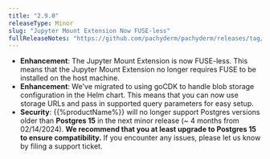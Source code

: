```yaml
---
title: "2.9.0"
releaseType: Minor 
slug: "Jupyter Mount Extension Now FUSE-less"
fullReleaseNotes: "https://github.com/pachyderm/pachyderm/releases/tag/v2.9.0"
---
```


- **Enhancement**: The Jupyter Mount Extension is now FUSE-less. This means that the Jupyter Mount Extension no longer requires FUSE to be installed on the host machine. 
- **Enhancement**: We've migrated to using goCDK to handle blob storage configuration in the Helm chart. This means that you can now use storage URLs and pass in supported query parameters for easy setup.
- **Security**: {{%productName%}} will no longer support Postgres versions older than **Postgres 15** in the next minor release (~ 4 months from 02/14/2024). **We recommend that you at least upgrade to Postgres 15 to ensure compatibility.** If you encounter any issues, please let us know by filing a support ticket.
